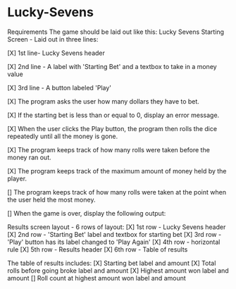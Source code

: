# Lucky-Sevens

Requirements
The game should be laid out like this:
Lucky Sevens Starting Screen - Laid out in three lines:

[X] 1st line- Lucky Sevens header

[X] 2nd line - A label with 'Starting Bet' and a textbox to take in a money value

[X] 3rd line - A button labeled 'Play'

[X] The program asks the user how many dollars they have to bet.

[X] If the starting bet is less than or equal to 0, display an error message.

[X] When the user clicks the Play button, the program then rolls the dice              repeatedly until all the money is gone.

[X] The program keeps track of how many rolls were taken before the money ran out.

[X] The program keeps track of the maximum amount of money held by the player.

[] The program keeps track of how many rolls were taken at the point when the user    held the most money.

[] When the game is over, display the following output:

Results screen layout - 6 rows of layout:
[X] 1st row - Lucky Sevens header
[X] 2nd row - 'Starting Bet' label and textbox for starting bet
[X] 3rd row - 'Play' button has its label changed to 'Play Again'
[X] 4th row - horizontal rule
[X] 5th row - Results header
[X] 6th row - Table of results

The table of results includes:
[X] Starting bet label and amount
[X] Total rolls before going broke label and amount
[X] Highest amount won label and amount
[] Roll count at highest amount won label and amount




